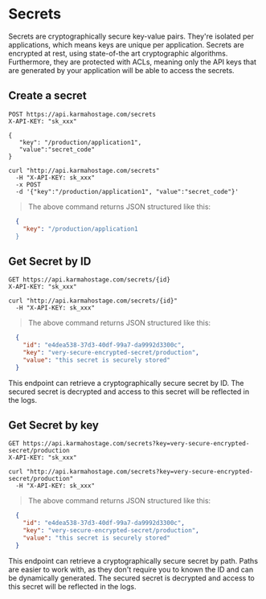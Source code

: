 # Secrets

Secrets are cryptographically secure key-value pairs. They're isolated per applications, which means keys are unique per application. 
Secrets are encrypted at rest, using state-of-the art cryptographic algorithms. Furthermore, they are protected with ACLs, meaning only the API keys that are generated by your application will be 
able to access the secrets.

## Create a secret

```http
POST https://api.karmahostage.com/secrets
X-API-KEY: "sk_xxx"

{
   "key": "/production/application1",
   "value":"secret_code"
}
```

```shell
curl "http://api.karmahostage.com/secrets"
  -H "X-API-KEY: sk_xxx"
  -x POST
  -d '{"key":"/production/application1", "value":"secret_code"}'
```

> The above command returns JSON structured like this:

```json
  {
    "key": "/production/application1
  }
```


## Get Secret by ID

```http
GET https://api.karmahostage.com/secrets/{id}
X-API-KEY: "sk_xxx"
```

```shell
curl "http://api.karmahostage.com/secrets/{id}"
  -H "X-API-KEY: sk_xxx"
```

> The above command returns JSON structured like this:

```json
  {
    "id": "e4dea538-37d3-40df-99a7-da9992d3300c",
    "key": "very-secure-encrypted-secret/production",
    "value": "this secret is securely stored" 
  }
```

This endpoint can retrieve a cryptographically secure secret by ID. The secured secret is decrypted and access to this secret will be reflected in the logs.

## Get Secret by key

```http
GET https://api.karmahostage.com/secrets?key=very-secure-encrypted-secret/production
X-API-KEY: "sk_xxx"
```

```shell
curl "http://api.karmahostage.com/secrets?key=very-secure-encrypted-secret/production"
  -H "X-API-KEY: sk_xxx"
```

> The above command returns JSON structured like this:

```json
  {
    "id": "e4dea538-37d3-40df-99a7-da9992d3300c",
    "key": "very-secure-encrypted-secret/production",
    "value": "this secret is securely stored" 
  }
```

This endpoint can retrieve a cryptographically secure secret by path. Paths are easier to work with, as they don't require you to known the ID and can be dynamically generated. 
The secured secret is decrypted and access to this secret will be reflected in the logs.
